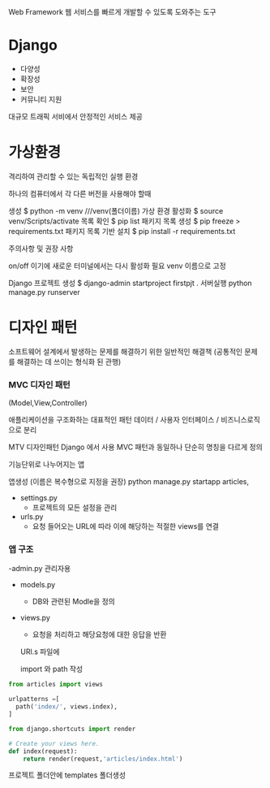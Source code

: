 Web Framework
웹 서비스를 빠르게 개발할 수 있도록 도와주는 도구

# Django
- 다양성
- 확장성
- 보안
- 커뮤니티 지원

대규모 트래픽 서비에서 안정적인 서비스 제공

# 가상환경
격리하여 관리할 수 있는 독립적인 실행 환경

하나의 컴퓨터에서 각 다른 버전을 사용해야 할때

생성
$ python -m venv ///venv(폴더이름)
가상 환경 활성화
$ source venv/Scripts/activate
목록 확인
$ pip list
패키지 목록 생성
$ pip freeze > requirements.txt
패키지 목록 기반 설치
$ pip install -r requirements.txt

주의사항 및 권장 사항

on/off 이기에 새로운 터미널에서는 다시 활성화 필요
venv 이름으로 고정

Django 프로젝트 생성
$ django-admin startproject firstpjt .
서버실행
python manage.py runserver

# 디자인 패턴
소프트웨어 설계에서 발생하는 문제를 해결하기 위한 일반적인 해결책 (공통적인 문제를 해결하는 데 쓰이는 형식화 된 관행)

### MVC 디자인 패턴
(Model,View,Controller)

애플리케이션을 구조화하는 대표적인 패턴
데이터 / 사용자 인터페이스 / 비즈니스로직으로 분리

MTV 디자인패턴
Django 에서 사용
MVC 패턴과 동일하나 단순히 명칭을 다르게 정의

기능단위로 나누어지는 앱

앱생성
(이름은 복수형으로 지정을 권장)
python manage.py startapp articles,

- settings.py
  - 프로젝트의 모든 설정을 관리
- urls.py
  - 요청 들어오는 URL에 따라 이에 해당하는 적절한 views를 연결
  
### 앱 구조
-admin.py
  관리자용
- models.py
  - DB와 관련된 Modle을 정의
- views.py
  - 요청을 처리하고 해당요청에 대한 응답을 반환
  
  URl.s 파일에

  import 와 path  작성

```python
from articles import views

urlpatterns =[
  path('index/', views.index),
]
```

```python
from django.shortcuts import render

# Create your views here.
def index(request):
    return render(request,'articles/index.html')
```
프로젝트 폴더안에 templates 폴더생성
